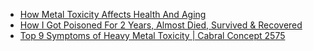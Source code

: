 - [How Metal Toxicity Affects Health And Aging](https://youtu.be/grOgjha7ifE)
- [How I Got Poisoned For 2 Years, Almost Died, Survived & Recovered](https://youtu.be/grOgjha7ifE)
- [Top 9 Symptoms of Heavy Metal Toxicity | Cabral Concept 2575](https://youtu.be/QTMH3DA8nMY)
